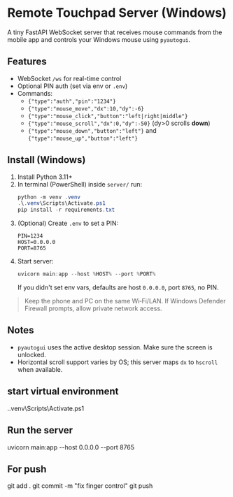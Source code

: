 # Remote Touchpad Server (Windows)

A tiny FastAPI WebSocket server that receives mouse commands from the mobile app and controls your Windows mouse using `pyautogui`.

## Features
- WebSocket `/ws` for real-time control
- Optional PIN auth (set via env or `.env`)
- Commands:
  - `{"type":"auth","pin":"1234"}`
  - `{"type":"mouse_move","dx":10,"dy":-6}`
  - `{"type":"mouse_click","button":"left|right|middle"}`
  - `{"type":"mouse_scroll","dx":0,"dy":-50}` (dy>0 scrolls **down**)
  - `{"type":"mouse_down","button":"left"}` and `{"type":"mouse_up","button":"left"}`

## Install (Windows)
1. Install Python 3.11+
2. In terminal (PowerShell) inside `server/` run:
   ```powershell
   python -m venv .venv
   .\.venv\Scripts\Activate.ps1
   pip install -r requirements.txt
   ```
3. (Optional) Create `.env` to set a PIN:
   ```env
   PIN=1234
   HOST=0.0.0.0
   PORT=8765
   ```
4. Start server:
   ```powershell
   uvicorn main:app --host %HOST% --port %PORT%
   ```
   If you didn't set env vars, defaults are host `0.0.0.0`, port `8765`, no PIN.

> Keep the phone and PC on the same Wi‑Fi/LAN. If Windows Defender Firewall prompts, allow private network access.

## Notes
- `pyautogui` uses the active desktop session. Make sure the screen is unlocked.
- Horizontal scroll support varies by OS; this server maps `dx` to `hscroll` when available.

## start virtual environment
.\.venv\Scripts\Activate.ps1

## Run the server
uvicorn main:app --host 0.0.0.0 --port 8765

## For push

git add .
git commit -m "fix finger control"
git push